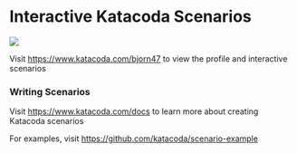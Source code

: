 # Interactive Katacoda Scenarios

[![](http://shields.katacoda.com/katacoda/bjorn47/count.svg)](https://www.katacoda.com/bjorn47 "Get your profile on Katacoda.com")

Visit https://www.katacoda.com/bjorn47 to view the profile and interactive scenarios

### Writing Scenarios
Visit https://www.katacoda.com/docs to learn more about creating Katacoda scenarios

For examples, visit https://github.com/katacoda/scenario-example
